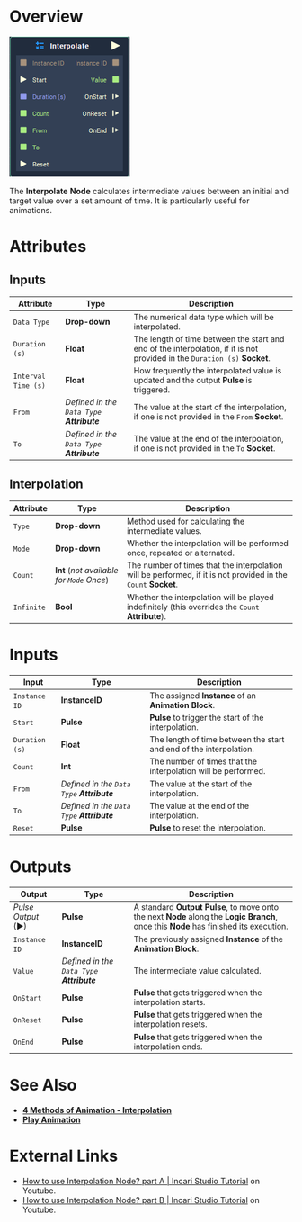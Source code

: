 # Overview

![The Interpolate Node.](../../.gitbook/assets/node-interpolate.png)

The **Interpolate** **Node** calculates intermediate values between an initial and target value over a set amount of time. It is particularly useful for animations.

# Attributes

## Inputs

|Attribute|Type|Description|
|---|---|---|
| `Data Type` | **Drop-down** | The numerical data type which will be interpolated. |
| `Duration (s)` | **Float** | The length of time between the start and end of the interpolation, if it is not provided in the `Duration (s)` **Socket**. |
| `Interval Time (s)` | **Float** | How frequently the interpolated value is updated and the output **Pulse** is triggered.|
| `From` | _Defined in the `Data Type` **Attribute**_ | The value at the start of the interpolation, if one is not provided in the `From` **Socket**. |
| `To` | _Defined in the `Data Type` **Attribute**_ | The value at the end of the interpolation, if one is not provided in the `To` **Socket**.|

## Interpolation

|Attribute|Type|Description|
|---|---|---|
| `Type` | **Drop-down** | Method used for calculating the intermediate values. |
| `Mode` | **Drop-down** | Whether the interpolation will be performed once, repeated or alternated. |
| `Count`| **Int** (_not available for `Mode` Once_) | The number of times that the interpolation will be performed, if it is not provided in the `Count` **Socket**. |
| `Infinite` | **Bool** | Whether the interpolation will be played indefinitely (this overrides the `Count` **Attribute**). |
# Inputs

|Input|Type|Description|
|---|---|---|
| `Instance ID` | **InstanceID** | The assigned **Instance** of an **Animation Block**. |
| `Start` | **Pulse** | **Pulse** to trigger the start of the interpolation. |
| `Duration (s)` | **Float** | The length of time between the start and end of the interpolation. |
| `Count` | **Int** | The number of times that the interpolation will be performed. |
| `From` | _Defined in the `Data Type` **Attribute**_ | The value at the start of the interpolation. |
| `To` | _Defined in the `Data Type` **Attribute**_| The value at the end of the interpolation. |
| `Reset` | **Pulse** | **Pulse** to reset the interpolation. |

# Outputs

|Output|Type|Description|
|---|---|---|
|*Pulse Output* (►)|**Pulse**|A standard **Output Pulse**, to move onto the next **Node** along the **Logic Branch**, once this **Node** has finished its execution.|
| `Instance ID` | **InstanceID**  | The previously assigned **Instance** of the **Animation Block**. |
| `Value` | _Defined in the `Data Type` **Attribute**_ | The intermediate value calculated. |
| `OnStart` | **Pulse** | **Pulse** that gets triggered when the interpolation starts. |
| `OnReset` | **Pulse** | **Pulse** that gets triggered when the interpolation resets. |
| `OnEnd` | **Pulse** | **Pulse** that gets triggered when the interpolation ends. |

# See Also

* [**4 Methods of Animation - Interpolation**](../../demo-projects/4-methods-of-animation.md#2-interpolation)
* [**Play Animation**](../incari/animation/playanimation.md)
  
# External Links

* [How to use Interpolation Node? part A | Incari Studio Tutorial](https://www.youtube.com/watch?v=StFmsERQJTs) on Youtube.
* [How to use Interpolation Node? part B | Incari Studio Tutorial](https://www.youtube.com/watch?v=v-xG_oa0tLI) on Youtube.
